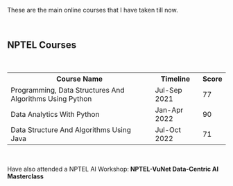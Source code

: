 <html>
<body>
<p>These are the main online courses that I have taken till now.</p>
<br>
<h2>NPTEL Courses</h2>
<br>
<table>
<tr>
<th>
Course Name
</th>
<th>Timeline</th>
<th>Score</th>
</tr>
<tr>
<td>Programming, Data Structures And Algorithms Using Python</td>
<td>Jul-Sep 2021</td>
<td>77</td>
</tr>
<tr>
<td>Data Analytics With Python</td>
<td>Jan-Apr 2022</td>
<td>90</td>
</tr>
<tr>
<td>Data Structure And Algorithms Using Java</td>
<td>Jul-Oct 2022</td>
<td>71</td>
</tr>
</table>
<br>
  <p>Have also attended a NPTEL AI Workshop:<b> NPTEL-VuNet Data-Centric AI Masterclass</b></p>
</body>
</html>
